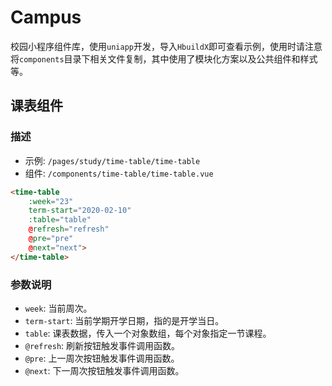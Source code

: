 # Campus
校园小程序组件库，使用`uniapp`开发，导入`HbuildX`即可查看示例，使用时请注意将`components`目录下相关文件复制，其中使用了模块化方案以及公共组件和样式等。

## 课表组件

### 描述

* 示例: `/pages/study/time-table/time-table`  
* 组件: `/components/time-table/time-table.vue`

```html
<time-table
    :week="23"
    term-start="2020-02-10"
    :table="table"
    @refresh="refresh"
    @pre="pre"
    @next="next">
</time-table>
```

### 参数说明

* `week`: 当前周次。
* `term-start`: 当前学期开学日期，指的是开学当日。
* `table`: 课表数据，传入一个对象数组，每个对象指定一节课程。
* `@refresh`: 刷新按钮触发事件调用函数。
* `@pre`: 上一周次按钮触发事件调用函数。
* `@next`: 下一周次按钮触发事件调用函数。

